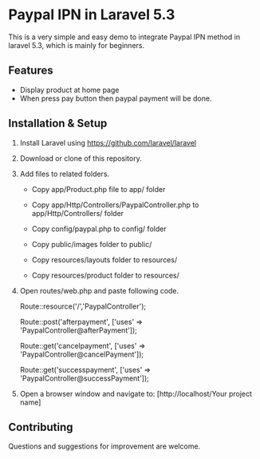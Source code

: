 # Paypal IPN in Laravel 5.3

This is a very simple and easy demo to integrate Paypal IPN method in laravel 5.3, which is mainly for beginners.


## Features ##

- Display product at home page
- When press pay button then paypal payment will be done.


## Installation & Setup ##

1. Install Laravel using https://github.com/laravel/laravel

2. Download or clone of this repository.

3. Add files to related folders. 

    - Copy app/Product.php file to app/ folder 

    - Copy app/Http/Controllers/PaypalController.php to app/Http/Controllers/ folder

    - Copy config/paypal.php to config/ folder

    - Copy public/images folder to public/

    - Copy resources/layouts folder to resources/

    - Copy resources/product folder to resources/


4. Open routes/web.php and paste following code.


    Route::resource('/','PaypalController');

    Route::post('afterpayment', ['uses' => 'PaypalController@afterPayment']);

    Route::get('cancelpayment', ['uses' => 'PaypalController@cancelPayment']);

    Route::get('successpayment', ['uses' => 'PaypalController@successPayment']);


		
5. Open a browser window and navigate to: [http://localhost/Your project name]


## Contributing ##

Questions and suggestions for improvement are welcome.